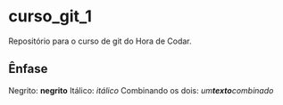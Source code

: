 # curso_git_1
Repositório para o curso de git do Hora de Codar.

## Ênfase

Negrito: **negrito**
Itálico: *itálico*
Combinando os dois: _um**texto**combinado_ 
